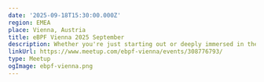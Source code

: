 ```yaml
---
date: '2025-09-18T15:30:00.000Z'
region: EMEA
place: Vienna, Austria
title: eBPF Vienna 2025 September
description: Whether you're just starting out or deeply immersed in the field, join us for inspiring conversations, networking opportunities, and exciting glimpses into the future of technology. Be part of the eBPF revolution in Vienna – join us now!
linkUrl: https://www.meetup.com/ebpf-vienna/events/308776793/
type: Meetup
ogImage: ebpf-vienna.png
---
```

